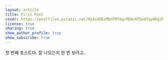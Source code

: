 ```yaml
---
layout: article
title: First Post
cover: https://postfiles.pstatic.net/MjAxODExMDdfMTAg/MDAxNTQxNTgyNDg3NTc4.a9hJK2QJXfHz6A1c7NKA3v1dcVJflCdpc5c1jaUiXSUg.eFVJhqAYFaMz5atKqeof4mTGmNu_miElwEFw7M9N-Gcg.PNG.ha6q6/%EB%82%AF%EB%82%AF%EB%AA%AC_%EB%8F%99%EB%B0%B1%EA%BD%83_%281%29.PNG?type=w966
license: true
sharing: true
show_author_profile: true
show_subscribe: true
---
```


첫 번째 포스트다.
잘 나오는지 한 번 보려고..

<script src="https://utteranc.es/client.js"
        repo="natsnatsmon/natsnatsmon.github.io"
        issue-term="pathname"
        label="Comment"
        theme="github-light"
        crossorigin="anonymous"
        async>
</script>
